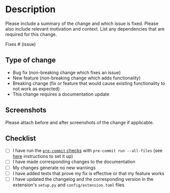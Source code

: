 # Description

<!--
Thank you for your interest in sending a pull request. Please make sure to check the contribution guidelines.

Link: https://isaac-orbit.github.io/orbit/source/refs/contributing.html
-->

Please include a summary of the change and which issue is fixed. Please also include relevant motivation and context.
List any dependencies that are required for this change.

Fixes # (issue)

<!-- As a practice, it is recommended to open an issue to have discussions on the proposed pull request.
This makes it easier for the community to keep track of what is being developed or added, and if a given feature
is demanded by more than one party. -->

## Type of change

<!-- As you go through the list, delete the ones that are not applicable. -->

- Bug fix (non-breaking change which fixes an issue)
- New feature (non-breaking change which adds functionality)
- Breaking change (fix or feature that would cause existing functionality to not work as expected)
- This change requires a documentation update

## Screenshots

Please attach before and after screenshots of the change if applicable.

<!--
Example:

| Before | After |
| ------ | ----- |
| _gif/png before_ | _gif/png after_ |

To upload images to a PR -- simply drag and drop an image while in edit mode and it should upload the image directly. You can then paste that source into the above before/after sections.
-->

## Checklist

- [ ] I have run the [`pre-commit` checks](https://pre-commit.com/) with `pre-commit run --all-files` (see [here](https://pre-commit.com/#install) instructions to set it up)
- [ ] I have made corresponding changes to the documentation
- [ ] My changes generate no new warnings
- [ ] I have added tests that prove my fix is effective or that my feature works
- [ ] I have updated the changelog and the corresponding version in the extension's `setup.py` and `config/extension.toml` files

<!--
As you go through the checklist above, you can mark something as done by putting an x character in it

For example,
- [x] I have done this task
- [ ] I have not done this task
-->

